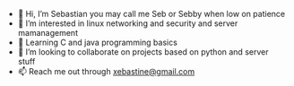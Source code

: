 - 👋 Hi, I’m Sebastian you may call me Seb or Sebby when low on patience
- 👀 I’m interested in linux networking and security and server mamanagement 
- 🌱 Learning C and java programming basics
- 💞️ I’m looking to collaborate on projects based on python and server stuff
- 📫 Reach me out through xebastine@gmail.com

<!---
xebastine/xebastine is a ✨ special ✨ repository because its `README.md` (this file) appears on your GitHub profile.
You can click the Preview link to take a look at your changes.
--->
